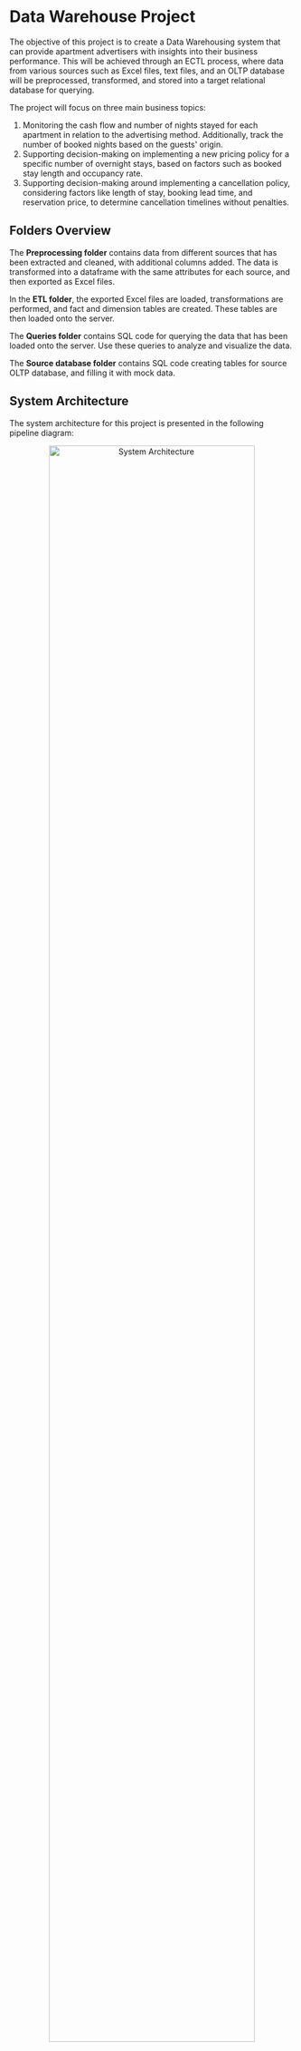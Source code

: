 # Data Warehouse Project

The objective of this project is to create a Data Warehousing system that can provide apartment advertisers with insights into their business performance. This will be achieved through an ECTL process, where data from various sources such as Excel files, text files, and an OLTP database will be preprocessed, transformed, and stored into a target relational database for querying.

The project will focus on three main business topics:

1. Monitoring the cash flow and number of nights stayed for each apartment in relation to the advertising method. Additionally, track the number of booked nights based on the guests' origin.
2. Supporting decision-making on implementing a new pricing policy for a specific number of overnight stays, based on factors such as booked stay length and occupancy rate.
5. Supporting decision-making around implementing a cancellation policy, considering factors like length of stay, booking lead time, and reservation price, to determine cancellation timelines without penalties.


## Folders Overview

The **Preprocessing folder** contains data from different sources that has been extracted and cleaned, with additional columns added. The data is transformed into a dataframe with the same attributes for each source, and then exported as Excel files.

In the **ETL folder**, the exported Excel files are loaded, transformations are performed, and fact and dimension tables are created. These tables are then loaded onto the server.

The **Queries folder** contains SQL code for querying the data that has been loaded onto the server. Use these queries to analyze and visualize the data.

The **Source database folder** contains SQL code creating tables for source OLTP database, and filling it with mock data.



## System Architecture

The system architecture for this project is presented in the following pipeline diagram:

<p align="center">
  <img src="https://github.com/mileni98/data-warehouse/assets/73794793/9d1d54f8-fa69-4438-86c4-2d6f6057bf3c" alt="System Architecture" style="width: 85%; display: block; margin-left: auto; margin-right: auto;">
</p>


## Source OLTP Schema

The ER schema for the database of one of the sources created for this project is shown in the following image. This schema represents a booking reservation system application, for which data was artificially generated.

<p align="center">
  <img src="https://github.com/mileni98/data-warehouse/assets/73794793/d27d27b0-e790-4386-8bb4-c4327a2798cf" alt="Source OLTP Schema" style="width: 85%; display: block; margin-left: auto; margin-right: auto;">
</p>


## Target DW OLAP Schema

The following image shows an ER schema for the target Data Warehouse database. It includes fact and dimension tables and is suitable for supporting all three topics this project had to cover.

<p align="center">
  <img src="https://github.com/mileni98/data-warehouse/assets/73794793/5af15e9f-4ae4-44ba-a76c-85cdaf0736c1" alt="Target Data Warehouse Schema" style="width: 85%; display: block; margin-left: auto; margin-right: auto;">
</p>


## Running the application

To use this project, follow these steps:

1. Create an "original files" directory in the "preprocessing" folder.
2. Download the Airbnb, Booking, and ApartmentTypes files (currently unavailable).
3. Ensure that you have working OracleDB and PostgreSQL servers with connection details used in the ETL files.
4. In CMD, run the command "icacls run.sh /grant Everyone:(RX)" to grant execute permissions to the run script.
5. Double-click the run.sh file to execute the ETL process.
6. Install Metabase and connect it to the PostgreSQL DW database by going to localhost:3000.
7. Visualize and analyze the data by performing various queries using Metabase.


## Querry example

You can find several SQL queries supporting 3 tasked themes in the **queries folder**. Here's an example query that shows the number of stay nights and average price per night per month for all apartments combined:

```sql
SELECT
    "Dim Dates"."month_name" AS "Dim Dates__month_name",
    COUNT("public"."fct_Price_Policy"."Price per day") AS "count",
    AVG("public"."fct_Price_Policy"."Price per day") AS "avg"
FROM "public"."dim_Dates" AS "Dim Dates"
LEFT JOIN "public"."fct_Price_Policy" ON "public"."fct_Price_Policy"."date_id" = "Dim Dates"."date_id"
INNER JOIN "public"."dim_Apartment" AS "Dim Apartment" ON "public"."fct_Price_Policy"."apartment_id" = "Dim Apartment"."apartment_id"
GROUP BY "Dim Dates"."month_name", "Dim Dates"."month"
ORDER BY "Dim Dates"."month"
```

Here's an output of the previous query:     

<p align="center">
  <img src="https://github.com/mileni98/data-warehouse/assets/73794793/e8cf9a6a-6395-4b62-bf58-288ffcf7f293" style="width: 95%; display: block; margin-left: auto; margin-right: auto;">
</p>

## Dependencies

This project has the following depencencies:

- pandas
- cx_Oracle
- sqlalchemy
- names_dataset
